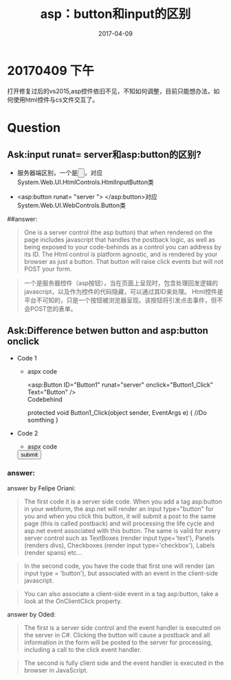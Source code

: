 ﻿---
layout: post
title: "asp：button和input的区别"
date: 2017-04-09 
description: "asp：button和input的区别"
tag: 博客 
---   

# 20170409 下午

打开修复过后的vs2015,asp控件依旧不见，不知如何调整，目前只能想办法，如何使用html控件与cs文件交互了。

# Question

## Ask:input runat= server和asp:button的区别?

- 服务器端区别，一个是<input type= "button" runat= "server "/>，对应System.Web.UI.HtmlControls.HtmlInputButton类 

- <asp:button runat= "server "> </asp:button>对应System.Web.UI.WebControls.Button类

##answer:

>One is a server control (the asp button) that when rendered on the page includes javascript that handles the postback logic, as well as being exposed to your code-behinds as a control you can address by its ID. The Html control is platform agnostic, and is rendered by your browser as just a button. That button will raise click events but will not POST your form.

>一个是服务器控件（asp按钮），当在页面上呈现时，包含处理回发逻辑的javascript，以及作为控件的代码隐藏，可以通过其ID来处理。 Html控件是平台不可知的，只是一个按钮被浏览器呈现。该按钮将引发点击事件，但不会POST您的表单。


## Ask:Difference betwen button and asp:button onclick

- Code 1

  - aspx code

    <asp:Button ID="Button1" runat="server" onclick="Button1_Click" Text="Button" />  
    Codebehind

    protected void Button1_Click(object sender, EventArgs e)
    {
    //Do somthing
    } 

- Code 2

    - aspx code

    <input id="Submit1" type="submit" value="submit" onclick="return Submit1_onclick()" />  


    <script language="javascript" type="text/javascript">
    // <![CDATA[

    function Submit1_onclick() {
    //Do somthing
    }

    // ]]>
    </script>

### answer:

answer by Felipe Oriani:

> The first code it is a server side code. When you add a tag asp:button in your webform, the asp.net will render an input type="button" for you and when you click this button, it will submit a post to the same page (this is called postback) and will processing the life cycle and asp.net event associated with this button. The same is valid for every server control such as TextBoxes (render input type='text'), Panels (renders divs), Checkboxes (render input type='checkbox'), Labels (render spans) etc...

>In the second code, you have the code that first one will render (an input type = 'button'), but associated with an event in the client-side javascript.

>You can also associate a client-side event in a tag asp:button, take a look at the OnClientClick property.

answer by Oded:

>The first is a server side control and the event handler is executed on the server in C#. Clicking the button will cause a postback and all information in the form will be posted to the server for processing, including a call to the click event handler.

>The second is fully client side and the event handler is executed in the browser in JavaScript.